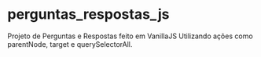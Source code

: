 # perguntas_respostas_js
Projeto de Perguntas e Respostas feito em VanillaJS
Utilizando ações como parentNode, target e querySelectorAll.
